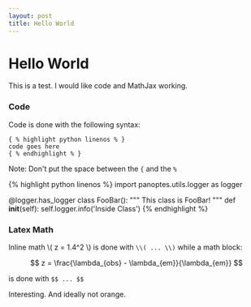 ```yaml
---
layout: post
title: Hello World
---
```


# Hello World

This is a test. I would like code and MathJax working.

### Code

Code is done with the following syntax:

`{ % highlight python linenos % }`  
`code goes here`  
`{ % endhighlight % }`  

  Note: Don't put the space between the `{` and the `%`

{% highlight python linenos %}
import panoptes.utils.logger as logger

@logger.has_logger
class FooBar():
  """ This class is FooBar! """
  def __init__(self):
    self.logger.info('Inside Class')
{% endhighlight %}


### Latex Math

Inline math \\( z = 1.4^2 \\) is done with `\\( ... \\)` while a math block:

$$ z = \frac{\lambda_{obs} - \lambda_{em}}{\lambda_{em}} $$

is done with `$$ ... $$`

Interesting. And ideally not orange.
